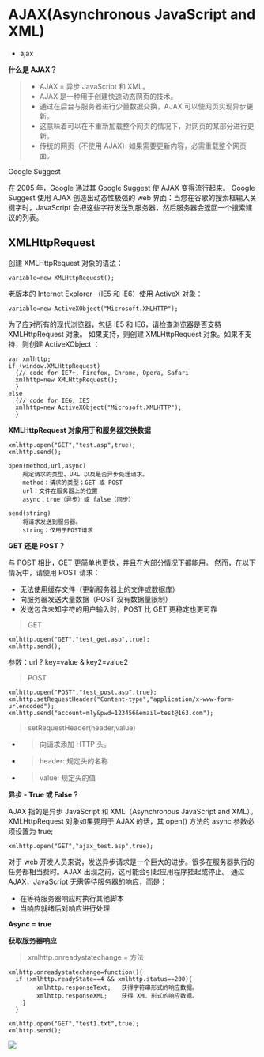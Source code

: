# AJAX(Asynchronous JavaScript and XML) #

- ajax

**什么是 AJAX？**

> - AJAX = 异步 JavaScript 和 XML。
> - AJAX 是一种用于创建快速动态网页的技术。
> - 通过在后台与服务器进行少量数据交换，AJAX 可以使网页实现异步更新。
> - 这意味着可以在不重新加载整个网页的情况下，对网页的某部分进行更新。
> - 传统的网页（不使用 AJAX）如果需要更新内容，必需重载整个网页面。


Google Suggest

在 2005 年，Google 通过其 Google Suggest 使 AJAX 变得流行起来。
Google Suggest 使用 AJAX 创造出动态性极强的 
web 界面：当您在谷歌的搜索框输入关键字时，JavaScript 会把这些字符发送到服务器，然后服务器会返回一个搜索建议的列表。


## XMLHttpRequest ##


创建 XMLHttpRequest 对象的语法：

    variable=new XMLHttpRequest();

老版本的 Internet Explorer （IE5 和 IE6）使用 ActiveX 对象：

    variable=new ActiveXObject("Microsoft.XMLHTTP");
为了应对所有的现代浏览器，包括 IE5 和 IE6，请检查浏览器是否支持 XMLHttpRequest 对象。
如果支持，则创建 XMLHttpRequest 对象。如果不支持，则创建 ActiveXObject ：

    var xmlhttp;
    if (window.XMLHttpRequest)
      {// code for IE7+, Firefox, Chrome, Opera, Safari
      xmlhttp=new XMLHttpRequest();
      }
    else
      {// code for IE6, IE5
      xmlhttp=new ActiveXObject("Microsoft.XMLHTTP");
      }

**XMLHttpRequest 对象用于和服务器交换数据**

    xmlhttp.open("GET","test.asp",true);
    xmlhttp.send();

    open(method,url,async)	
    	规定请求的类型、URL 以及是否异步处理请求。
    	method：请求的类型；GET 或 POST
    	url：文件在服务器上的位置
    	async：true（异步）或 false（同步）

    send(string)	
	    将请求发送到服务器。
	    string：仅用于POST请求


**GET 还是 POST？**

与 POST 相比，GET 更简单也更快，并且在大部分情况下都能用。
然而，在以下情况中，请使用 POST 请求：

- 无法使用缓存文件（更新服务器上的文件或数据库）
- 向服务器发送大量数据（POST 没有数据量限制）
- 发送包含未知字符的用户输入时，POST 比 GET 更稳定也更可靠



> GET

    xmlhttp.open("GET","test_get.asp",true);
    xmlhttp.send();

参数：url ? key=value & key2=value2

> POST

	xmlhttp.open("POST","test_post.asp",true);
	xmlhttp.setRequestHeader("Content-type","application/x-www-form-urlencoded");
	xmlhttp.send("account=mly&pwd=123456&email=test@163.com");

> setRequestHeader(header,value)	
> 
- > 向请求添加 HTTP 头。
- > header: 规定头的名称
- > value: 规定头的值


**异步 - True 或 False？**

AJAX 指的是异步 JavaScript 和 XML（Asynchronous JavaScript and XML）。
XMLHttpRequest 对象如果要用于 AJAX 的话，其 open() 方法的 async 参数必须设置为 true;

	xmlhttp.open("GET","ajax_test.asp",true);

对于 web 开发人员来说，发送异步请求是一个巨大的进步。很多在服务器执行的任务都相当费时。AJAX 出现之前，这可能会引起应用程序挂起或停止。
通过 AJAX，JavaScript 无需等待服务器的响应，而是：

- 在等待服务器响应时执行其他脚本
- 当响应就绪后对响应进行处理


**Async = true**

**获取服务器响应**
> xmlhttp.onreadystatechange = 方法


	xmlhttp.onreadystatechange=function(){
	  if (xmlhttp.readyState==4 && xmlhttp.status==200){
			xmlhttp.responseText;	获得字符串形式的响应数据。
			xmlhttp.responseXML;	获得 XML 形式的响应数据。
	    }
	  }

	xmlhttp.open("GET","test1.txt",true);
	xmlhttp.send();
![](images/onready_img.png)
